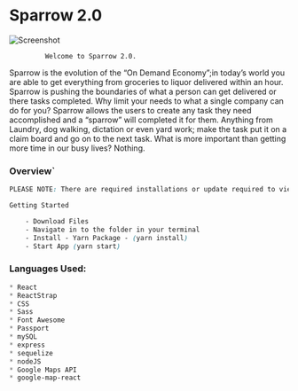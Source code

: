 # Sparrow 2.0
![Screenshot](https://media.giphy.com/media/pVVaBJirPtL3Z416YQ/giphy.gif)


<div>



             Welcome to Sparrow 2.0.

Sparrow is the evolution of the “On Demand Economy”;in today’s world you are able to get everything from groceries to liquor delivered within an hour. Sparrow is pushing the boundaries of what a person can get delivered or there tasks completed. Why limit your needs to what a single company can do for you? Sparrow allows the users to create any task they need accomplished and a “sparrow” will completed it for them. Anything from Laundry, dog walking, dictation or even yard work; make the task put it on a claim board and go on to the next task. What is more important than getting more time in our busy lives? Nothing.


### Overview`

```css
PLEASE NOTE: There are required installations or update required to view and run this file.

Getting Started

    - Download Files
    - Navigate in to the folder in your terminal
    - Install - Yarn Package - (yarn install)
    - Start App (yarn start)

```

### Languages Used:

```css
* React
* ReactStrap
* CSS
* Sass
* Font Awesome
* Passport
* mySQL
* express
* sequelize
* nodeJS
* Google Maps API
* google-map-react 
```













